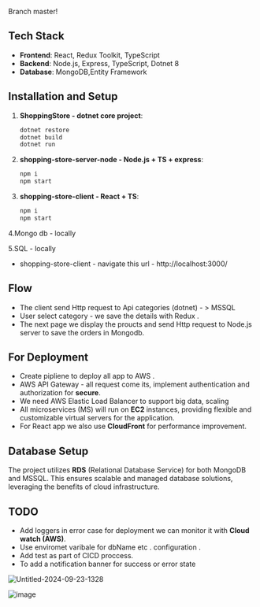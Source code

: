 Branch master!

## Tech Stack
- **Frontend**: React, Redux Toolkit, TypeScript
- **Backend**: Node.js, Express, TypeScript, Dotnet 8
- **Database**: MongoDB,Entity Framework


## Installation and Setup
   
1. **ShoppingStore - dotnet core project**:
   
   ```bash
   dotnet restore
   dotnet build
   dotnet run

2. **shopping-store-server-node - Node.js + TS + express**:
   
   ```bash
   npm i 
   npm start

3. **shopping-store-client - React + TS**:
   
   ```bash
   npm i 
   npm start
   
4.Mongo db - locally

5.SQL - locally

   
- shopping-store-client - navigate this url -  http://localhost:3000/
  
 ## Flow
- The client send Http request to Api categories (dotnet) - > MSSQL 
- User select category - we save the details with Redux .  
- The next page we display the proucts and send Http request to Node.js server to save the orders in Mongodb.

 ## For Deployment
- Create pipliene to deploy all app to AWS .
- AWS API Gateway - all request come its, implement authentication and authorization for **secure**.
- We need AWS Elastic Load Balancer to support big data, scaling
- All microservices (MS) will run on **EC2** instances, providing flexible and customizable virtual servers for the application.
- For React app we also use **CloudFront** for performance improvement.
 ## Database Setup
The project utilizes **RDS** (Relational Database Service) for both MongoDB and MSSQL. This ensures scalable and managed database solutions, leveraging the benefits of cloud infrastructure.

 ## TODO
- Add loggers in error case for deployment we can monitor it with **Cloud watch (AWS)**.
- Use enviromet varibale for dbName etc . 
  configuration .
- Add test as part of CICD proccess.
- To add a notification banner for success or error state


![Untitled-2024-09-23-1328](https://github.com/user-attachments/assets/254ef67d-9480-4b03-91fd-dd8e4b39a59a)

![image](https://github.com/user-attachments/assets/29cd076c-cab8-4699-8d43-fe8869a0f2b9)



